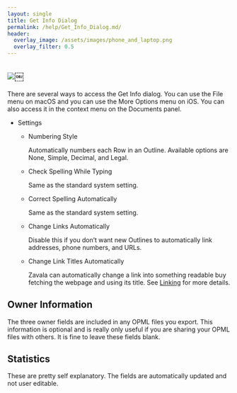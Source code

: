 ```yaml
---
layout: single
title: Get Info Dialog
permalink: /help/Get_Info_Dialog.md/
header:
  overlay_image: /assets/images/phone_and_laptop.png
  overlay_filter: 0.5
---
```




## ![](/assets/images/help/784B120B-F37C-40EF-8C8E-5EB1B0EB1042.png)￼

There are several ways to access the Get Info dialog. You can use the File menu on macOS and you can use the More Options menu on iOS. You can also access it in the context menu on the Documents panel.

* Settings
	* Numbering Style

	  Automatically numbers each Row in an Outline. Available options are None, Simple, Decimal, and Legal.


	* Check Spelling While Typing

	  Same as the standard system setting.


	* Correct Spelling Automatically

	  Same as the standard system setting.


	* Change Links Automatically

	  Disable this if you don’t want new Outlines to automatically link addresses, phone numbers, and URLs.


	* Change Link Titles Automatically

	  Zavala can automatically change a link into something readable buy fetching the webpage and using its title. See [Linking](Linking.md) for more details.



## Owner Information

The three owner fields are included in any OPML files you export. This information is optional and is really only useful if you are sharing your OPML files with others. It is fine to leave these fields blank.

## Statistics

These are pretty self explanatory. The fields are automatically updated and not user editable.